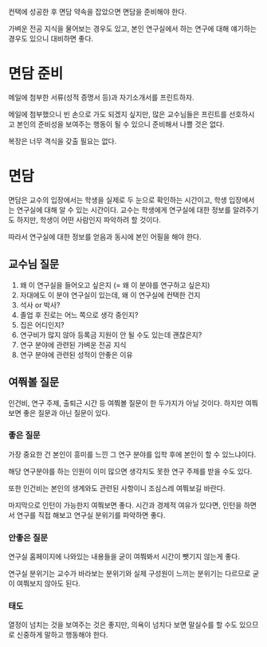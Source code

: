 
컨택에 성공한 후 면담 약속을 잡았으면 면담을 준비해야 한다.

가벼운 전공 지식을 물어보는 경우도 있고, 본인 연구실에서 하는 연구에 대해 얘기하는 경우도 있으니 대비하면 좋다.

# 면담 준비

메일에 첨부한 서류(성적 증명서 등)과 자기소개서를 프린트하자.

메일에 첨부했으니 빈 손으로 가도 되겠지 싶지만, 많은 교수님들은 프린트를 선호하시고 본인의 준비성을 보여주는 행동이 될 수 있으니 준비해서 나쁠 것은 없다.

복장은 너무 격식을 갖출 필요는 없다.

# 면담

면담은 교수의 입장에서는 학생을 실제로 두 눈으로 확인하는 시간이고, 학생 입장에서는 연구실에 대해 알 수 있는 시간이다. 교수는 학생에게 연구실에 대한 정보를 알려주기도 하지만, 학생이 어떤 사람인지 파악하려 할 것이다.

따라서 연구실에 대한 정보를 얻음과 동시에 본인 어필을 해야 한다.

## 교수님 질문

1. 왜 이 연구실을 들어오고 싶은지 (= 왜 이 분야를 연구하고 싶은지)
2. 자대에도 이 분야 연구실이 있는데, 왜 이 연구실에 컨택한 건지
3. 석사 or 박사?
4. 졸업 후 진로는 어느 쪽으로 생각 중인지?
5. 집은 어디인지?
6. 연구비가 많지 않아 등록금 지원이 안 될 수도 있는데 괜찮은지?
7. 연구 분야에 관련된 가벼운 전공 지식
8. 연구 분야에 관련된 성적이 안좋은 이유

## 여쭤볼 질문

인건비, 연구 주제, 출퇴근 시간 등 여쭤볼 질문이 한 두가지가 아닐 것이다. 하지만 여쭤보면 좋은 질문과 아닌 질문이 있다.

### 좋은 질문

가장 중요한 건 본인이 흥미를 느낀 그 연구 분야를 입학 후에 본인이 할 수 있느냐이다.

해당 연구분야를 하는 인원이 이미 많으면 생각치도 못한 연구 주제를 받을 수도 있다.

또한 인건비는 본인의 생계와도 관련된 사항이니 조심스레 여쭤보길 바란다.

마지막으로 인턴이 가능한지 여쭤보면 좋다. 시간과 경제적 여유가 있다면, 인턴을 하면서 연구를 직접 해보고 연구실 분위기를 파악하면 좋다.

### 안좋은 질문

연구실 홈페이지에 나와있는 내용들을 굳이 여쭤봐서 시간이 뺏기지 않는게 좋다.

연구실 분위기는 교수가 바라보는 분위기와 실제 구성원이 느끼는 분위기는 다르므로 굳이 여쭤보지 않아도 된다.

### 태도

열정이 넘치는 것을 보여주는 것은 좋지만, 의욕이 넘치다 보면 말실수를 할 수도 있으므로 신중하게 말하고 행동해야 한다.